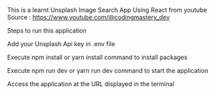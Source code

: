 This is a learnt Unsplash Image Search App Using React from youtube
Source : https://www.youtube.com/@codingmastery_dev


Steps to run this application

Add your Unsplash Api key in .env file

Execute npm install or yarn install command to install packages

Execute npm run dev or yarn run dev command to start the application

Access the application at the URL displayed in the terminal
